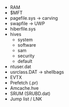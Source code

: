 - RAM
- $MFT
- pagefile.sys -> carving
- swapfile -> UWP
- hiberfile.sys
- hives
	- system
	- software
	- sam
	- security
	- default
- ntuser.dat
- usrclass.DAT -> shellbags
- EVTX
- Prefetch (.pr)
- Amcache.hve
- SRUM (SRUBD.dat)
- Jump list / LNK